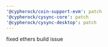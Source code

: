 ```yaml
---
'@cypherock/coin-support-evm': patch
'@cypherock/cysync-core': patch
'@cypherock/cysync-desktop': patch
---
```


fixed ethers build issue
